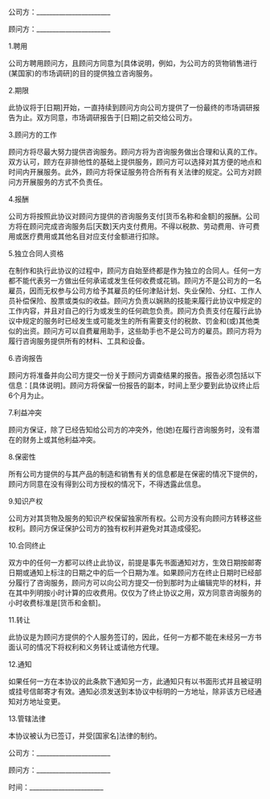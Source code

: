 
 


公司方：_______________________


顾问方：_______________________


1.聘用


公司方聘用顾问方，且顾问方同意为[具体说明，例如，为公司方的货物销售进行(某国家)的市场调研]的目的提供独立咨询服务。


2.期限


此协议将于[日期]开始，一直持续到顾问方向公司方提供了一份最终的市场调研报告为止。双方同意，市场调研报告于[日期]之前交给公司方。


3.顾问方的工作


顾问方将尽最大努力提供咨询服务。顾问方将为咨询服务做出合理和认真的工作。双方认可，顾方在非排他性的基础上提供服务，顾问方可以选择对其方便的地点和时间内开展服务。此外，顾问方将保证服务符合所有有关法律的规定。公司方对顾问方开展服务的方式不负责任。


4.报酬


公司方将按照此协议对顾问方提供的咨询服务支付[货币名称和金额]的报酬。公司方将在顾问完成咨询服务后[天数]天内支付费用。不得以税款、劳动费用、许可费用或医疗费用或其他名目对应支付金额进行扣除。


5.独立合同人资格


在制作和执行此协议的过程中，顾问方自始至终都是作为独立的合同人。任何一方都不能代表另一方做出任何承诺或发生任何收费或花销。顾问方不是公司方的一名雇员，因而无权参与公司方给予其雇员的任何津贴计划、失业保险、分红、工作人员补偿保险、股票或类似的收益。顾问方负责以娴熟的技能来履行此协议中规定的工作内容，并且对自己的行为或发生的任何疏忽负责。顾问方负责支付在履行此协议中规定的服务时已经发生或可能发生的所有需要支付的税款、罚金和(或)其他类似的出资。顾问方可以自费雇用助手，这些助手也不是公司方的雇员。顾问方将为履行咨询服务提供所有的材料、工具和设备。


6.咨询报告


顾问方将准备并向公司方提交一份关于顾问方调查结果的报告。报告必须包括以下信息：[具体说明]。顾问方将保留一份报告的副本，时间上至少要到此协议终止后6个月为止。


7.利益冲突


顾问方保证，除了已经告知给公司方的冲突外，他(她)在履行咨询服务时，没有潜在的财务上或其他利益冲突。


8.保密性


所有公司方提供的与其产品的制造和销售有关的信息都是在保密的情况下提供的，顾问方同意在没有得到公司方授权的情况下，不得透露此信息。


9.知识产权


公司方对其货物及服务的知识产权保留独家所有权。公司方没有向顾问方转移这些权利。顾问方保证保护公司方的独有权利并避免对其造成侵犯。


10.合同终止


双方中的任何一方都可以终止此协议，前提是事先书面通知对方，生效日期按邮寄日期或通知上标注的日期之中的后一个日期为准。如果顾问方在终止日期时已经部分履行了咨询服务，顾问方可以向公司方提交一份到那时为止编辑完毕的材料，并在其中列明按小时计算的应收费用。仅仅为了终止协议之用，双方同意咨询服务的小时收费标准是[货币和金额]。


11.转让


此协议是为顾问方提供的个人服务签订的，因此，任何一方都不能在未经另一方书面认可的情况下将权利和义务转让或请他方代理。


12.通知


如果任何一方在本协议的此条款下通知另一方，此通知只有以书面形式并且被证明或挂号信邮寄才有效。通知必须发送到本协议中标明的一方地址，除非该方已经通知对方地址变更。


13.管辖法律


本协议被认为已签订，并受[国家名]法律的制约。


公司方：_______________________


顾问方：_______________________


时间：_______________________

 


 

 
 
 
 
 
  


  
 

  


  


  
 
 
 
 

